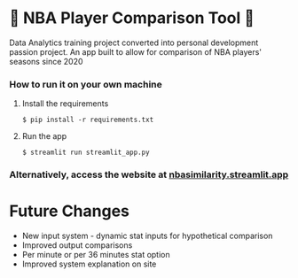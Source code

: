 # 🏀 NBA Player Comparison Tool 🏀 

Data Analytics training project converted into personal development passion project. An app built to allow for comparison of NBA players' seasons since 2020

### How to run it on your own machine

1. Install the requirements

   ```
   $ pip install -r requirements.txt
   ```

2. Run the app

   ```
   $ streamlit run streamlit_app.py
   ```
### Alternatively, access the website at [nbasimilarity.streamlit.app](nbasimilarity.streamlit.app)

# Future Changes

- New input system - dynamic stat inputs for hypothetical comparison
- Improved output comparisons
- Per minute or per 36 minutes stat option
- Improved system explanation on site
